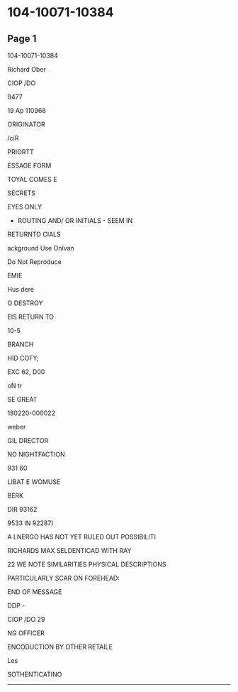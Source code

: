# 104-10071-10384

## Page 1

104-10071-10384

Richard Ober

CIOP /DO

9477

19 Ap 110968

ORIGINATOR

/ciR

PRIORTT

ESSAGE FORM

TOYAL COMES E

SECRETS

EYES ONLY

* ROUTING AND/ OR INITIALS - SEEM IN

RETURNTO CIALS

ackground Use Onlvan

Do Not Reproduce

EMIE

Hus dere

O DESTROY

EIS RETURN TO

10-5

BRANCH

HID COFY;

EXC 62, D00

oN tr

SE GREAT

180220-000022

weber

GIL DRECTOR

NO NIGHTFACTION

931 60

LIBAT E WOMUSE

BERK

DIR 93162

9533 IN 92287)

A LNERGO HAS NOT YET RULED OUT POSSIBILITI

RICHARDS MAX SELDENTICAD WITH RAY

22 WE NOTE SIMILARITIES PHYSICAL DESCRIPTIONS

PARTICULARLY SCAR ON FOREHEAD:

END OF MESSAGE

DDP -

CIOP /DO 29

NG OFFICER

ENCODUCTION BY OTHER RETAILE

Les

SOTHENTICATINO

---

